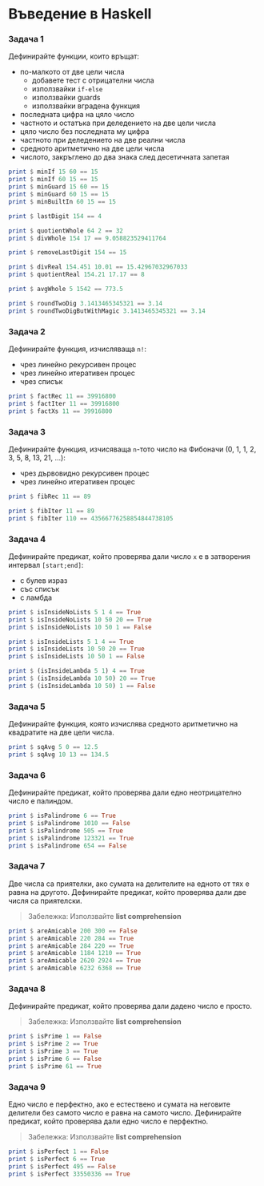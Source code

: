# Въведение в Haskell

### Задача 1
Дефинирайте функции, които връщат:
 - по-малкото от две цели числа
    - добавете тест с отрицателни числа
    - използвайки `if-else`
    - използвайки guards
    - използвайки вградена функция
 - последната цифра на цяло число
 - частното и остатъка при деледението на две цели числа
 - цяло число без последната му цифра
 - частното при деледението на две реални числа
 - средното аритметично на две цели числа
 - числото, закръглено до два знака след десетичната запетая

```haskell
print $ minIf 15 60 == 15
print $ minIf 60 15 == 15
print $ minGuard 15 60 == 15
print $ minGuard 60 15 == 15
print $ minBuiltIn 60 15 == 15

print $ lastDigit 154 == 4

print $ quotientWhole 64 2 == 32
print $ divWhole 154 17 == 9.058823529411764

print $ removeLastDigit 154 == 15    

print $ divReal 154.451 10.01 == 15.42967032967033
print $ quotientReal 154.21 17.17 == 8

print $ avgWhole 5 1542 == 773.5

print $ roundTwoDig 3.1413465345321 == 3.14
print $ roundTwoDigButWithMagic 3.1413465345321 == 3.14
```

### Задача 2
Дефинирайте функция, изчисляваща `n!`:
 - чрез линейно рекурсивен процес
 - чрез линейно итеративен процес
 - чрез списък

```haskell
print $ factRec 11 == 39916800
print $ factIter 11 == 39916800
print $ factXs 11 == 39916800
```

### Задача 3
Дефинирайте функция, изчисяваща `n`-тото число на Фибоначи (0, 1, 1, 2, 3, 5, 8, 13, 21, ...):
 - чрез дървовидно рекурсивен процес
 - чрез линейно итеративен процес

```haskell
print $ fibRec 11 == 89

print $ fibIter 11 == 89
print $ fibIter 110 == 43566776258854844738105
```

### Задача 4
Дефинирайте предикат, който проверява дали число `x` е в затворения интервал `[start;end]`:
 - с булев израз
 - със списък
 - с ламбда

```haskell
print $ isInsideNoLists 5 1 4 == True
print $ isInsideNoLists 10 50 20 == True
print $ isInsideNoLists 10 50 1 == False

print $ isInsideLists 5 1 4 == True
print $ isInsideLists 10 50 20 == True
print $ isInsideLists 10 50 1 == False

print $ (isInsideLambda 5 1) 4 == True
print $ (isInsideLambda 10 50) 20 == True
print $ (isInsideLambda 10 50) 1 == False
```

### Задача 5
Дефинирайте функция, която изчислява средното аритметично на квадратите на две цели числа.

```haskell
print $ sqAvg 5 0 == 12.5
print $ sqAvg 10 13 == 134.5
```

### Задача 6
Дефинирайте предикат, който проверява дали едно неотрицателно число е палиндом.

```haskell
print $ isPalindrome 6 == True
print $ isPalindrome 1010 == False
print $ isPalindrome 505 == True
print $ isPalindrome 123321 == True
print $ isPalindrome 654 == False
```

### Задача 7
Две числа са приятелки, ако сумата на делителите на едното от тях е равна на другото. Дефинирайте предикат, който проверява дали две числя са приятелски.

> Забележка: Използвайте **list comprehension**

```haskell
print $ areAmicable 200 300 == False
print $ areAmicable 220 284 == True
print $ areAmicable 284 220 == True
print $ areAmicable 1184 1210 == True
print $ areAmicable 2620 2924 == True
print $ areAmicable 6232 6368 == True
```

### Задача 8
Дефинирайте предикат, който проверява дали дадено число е просто.

> Забележка: Използвайте **list comprehension**

```haskell
print $ isPrime 1 == False
print $ isPrime 2 == True
print $ isPrime 3 == True
print $ isPrime 6 == False
print $ isPrime 61 == True
```

### Задача 9
Едно число е перфектно, ако е естествено и сумата на неговите делители без самото число е равна на самото число. Дефинирайте предикат, който проверява дали едно число е перфектно.

> Забележка: Използвайте **list comprehension**

```haskell
print $ isPerfect 1 == False
print $ isPerfect 6 == True
print $ isPerfect 495 == False
print $ isPerfect 33550336 == True
```
